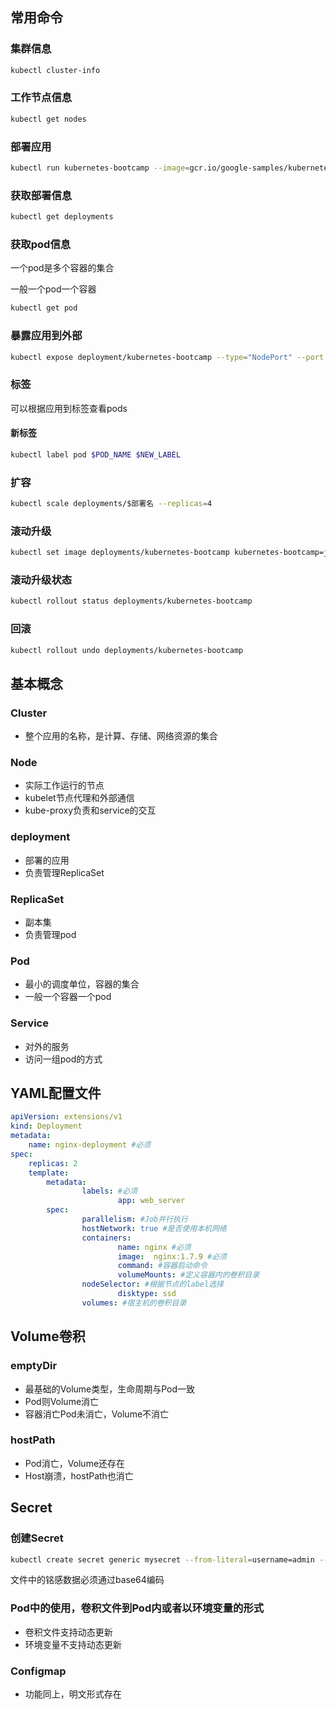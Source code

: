 ## 常用命令

### 集群信息

```sh
kubectl cluster-info
```

### 工作节点信息

```sh
kubectl get nodes
```

### 部署应用

```sh
kubectl run kubernetes-bootcamp --image=gcr.io/google-samples/kubernetes-bootcamp:v1 --port=8080x
```

### 获取部署信息

```sh
kubectl get deployments
```

### 获取pod信息

一个pod是多个容器的集合

一般一个pod一个容器

```sh
kubectl get pod
```

### 暴露应用到外部

```sh
kubectl expose deployment/kubernetes-bootcamp --type="NodePort" --port 8080
```

### 标签

可以根据应用到标签查看pods

#### 新标签

```sh
kubectl label pod $POD_NAME $NEW_LABEL
```

### 扩容

```sh
kubectl scale deployments/$部署名 --replicas=4
```

### 滚动升级

```sh
kubectl set image deployments/kubernetes-bootcamp kubernetes-bootcamp=jocatalin/kubernetes-bootcamp:v2
```

### 滚动升级状态

```sh
kubectl rollout status deployments/kubernetes-bootcamp
```

### 回滚

```sh
kubectl rollout undo deployments/kubernetes-bootcamp
```

## 基本概念

### Cluster

- 整个应用的名称，是计算、存储、网络资源的集合

### Node

- 实际工作运行的节点
- kubelet节点代理和外部通信
- kube-proxy负责和service的交互

### deployment

- 部署的应用
- 负责管理ReplicaSet

### ReplicaSet

- 副本集
- 负责管理pod

### Pod

- 最小的调度单位，容器的集合
- 一般一个容器一个pod

### Service

- 对外的服务
- 访问一组pod的方式

## YAML配置文件

```yaml
apiVersion: extensions/v1
kind: Deployment
metadata:
	name: nginx-deployment #必须
spec:
 	replicas: 2
 	template:
 		metadata:
 				labels: #必须
 						app: web_server
 		spec:
 				parallelism: #Job并行执行
 				hostNetwork: true #是否使用本机网络
 				containers:
 						name: nginx #必须
 						image:	nginx:1.7.9 #必须
 						command: #容器启动命令
 						volumeMounts: #定义容器内的卷积目录
 				nodeSelector: #根据节点的label选择
 						disktype: ssd 
 				volumes: #宿主机的卷积目录
```

## Volume卷积

### emptyDir

- 最基础的Volume类型，生命周期与Pod一致
- Pod则Volume消亡
- 容器消亡Pod未消亡，Volume不消亡

### hostPath

- Pod消亡，Volume还存在
- Host崩溃，hostPath也消亡

## Secret

### 创建Secret

```sh
kubectl create secret generic mysecret --from-literal=username=admin --from-literal=password=123456
```

文件中的铭感数据必须通过base64编码

### Pod中的使用，卷积文件到Pod内或者以环境变量的形式

- 卷积文件支持动态更新
- 环境变量不支持动态更新

### Configmap

- 功能同上，明文形式存在